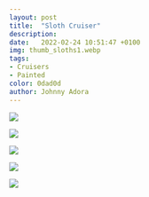 ```yaml
---
layout: post
title:  "Sloth Cruiser"
description: 
date:   2022-02-24 10:51:47 +0100
img: thumb_sloths1.webp
tags: 
- Cruisers
- Painted
color: 0dad0d
author: Johnny Adora
---
```


![]({{site.baseurl}}/images/sloths1.jpg)

![]({{site.baseurl}}/images/sloths2.jpg)

![]({{site.baseurl}}/images/sloths3.jpg)

![]({{site.baseurl}}/images/sloths4.jpg)

![]({{site.baseurl}}/images/sloths5.jpg)